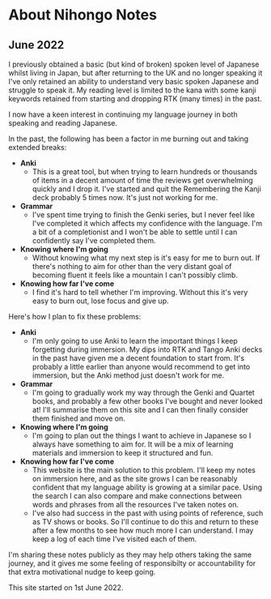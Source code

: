 # About Nihongo Notes

## June 2022

I previously obtained a basic (but kind of broken) spoken level of Japanese whilst living in Japan, but after returning to the UK and no longer speaking it I've only retained an ability to understand very basic spoken Japanese and struggle to speak it. My reading level is limited to the kana with some kanji keywords retained from starting and dropping RTK (many times) in the past.

I now have a keen interest in continuing my language journey in both speaking and reading Japanese.

In the past, the following has been a factor in me burning out and taking extended breaks:

* **Anki**
    * This is a great tool, but when trying to learn hundreds or thousands of items in a decent amount of time the reviews get overwhelming quickly and I drop it. I've started and quit the Remembering the Kanji deck probably 5 times now. It's just not working for me.
* **Grammar**
    * I've spent time trying to finish the Genki series, but I never feel like I've completed it which affects my confidence with the language. I'm a bit of a completionist and I won't be able to settle until I can confidently say I've completed them.
* **Knowing where I'm going**
    * Without knowing what my next step is it's easy for me to burn out. If there's nothing to aim for other than the very distant goal of becoming fluent it feels like a mountain I can't possibly climb.
* **Knowing how far I've come**
    * I find it's hard to tell whether I'm improving. Without this it's very easy to burn out, lose focus and give up.

Here's how I plan to fix these problems:

* **Anki**
    * I'm only going to use Anki to learn the important things I keep forgetting during immersion. My dips into RTK and Tango Anki decks in the past have given me a decent foundation to start from. It's probably a little earlier than anyone would recommend to get into immersion, but the Anki method just doesn't work for me.
* **Grammar**
    * I'm going to gradually work my way through the Genki and Quartet books, and probably a few other books I've bought and never looked at! I'll summarise them on this site and I can then finally consider them finished and move on.
* **Knowing where I'm going**
    * I'm going to plan out the things I want to achieve in Japanese so I always have something to aim for. It will be a mix of learning materials and immersion to keep it structured and fun.
* **Knowing how far I've come**
    * This website is the main solution to this problem. I'll keep my notes on immersion here, and as the site grows I can be reasonably confident that my language ability is growing at a similar pace. Using the search I can also compare and make connections between words and phrases from all the resources I've taken notes on.
    * I've also had success in the past with using points of reference, such as TV shows or books. So I'll continue to do this and return to these after a few months to see how much more I can understand. I may keep a log of each time I've visited each of them.

I'm sharing these notes publicly as they may help others taking the same journey, and it gives me some feeling of responsibilty or accountability for that extra motivational nudge to keep going.

This site started on 1st June 2022.